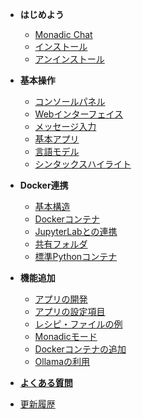 - **はじめよう**

    - [Monadic Chat](/ja/README.md)
    - [インストール](/ja/installation.md)
    - [アンインストール](/ja/uninstallation.md)

- **基本操作**

    - [コンソールパネル](/ja/console-panel.md)
    - [Webインターフェイス](/ja/web-interface.md)
    - [メッセージ入力](/ja/message-input.md)
    - [基本アプリ](/ja/basic-apps.md)
    - [言語モデル](/ja/language-models.md)
    - [シンタックスハイライト](/ja/syntax-highlighting.md)

- **Docker連携**
    - [基本構造](/ja/basic-architecture.md)
    - [Dockerコンテナ](/ja/docker-access.md)
    - [JupyterLabとの連携](/ja/jupyterlab.md)
    - [共有フォルダ](/ja/shared-folder.md)
    - [標準Pythonコンテナ](/ja/python-container.md)

- **機能追加**

    - [アプリの開発](/ja/develop_apps.md)
    - [アプリの設定項目](/ja/setting-items.md)
    - [レシピ・ファイルの例](/ja/recipe-examples.md)
    - [Monadicモード](/ja/monadic-mode.md)
    - [Dockerコンテナの追加](/ja/adding-containers.md)
    - [Ollamaの利用](/ja/ollama.md)

- [**よくある質問**](/ja/faq.md)
- [更新履歴](/ja/changelog.md)

